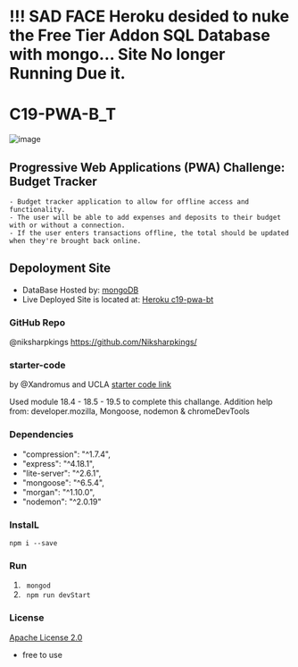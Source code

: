 # !!! SAD FACE Heroku desided to nuke the Free Tier Addon SQL Database with mongo... Site No longer Running Due it.

# C19-PWA-B_T
![image](https://user-images.githubusercontent.com/67552318/188849381-7fb3db94-3087-4af0-8ed1-d917cabcf3d0.png)


## Progressive Web Applications (PWA) Challenge: Budget Tracker
```
- Budget tracker application to allow for offline access and functionality. 
- The user will be able to add expenses and deposits to their budget with or without a connection. 
- If the user enters transactions offline, the total should be updated when they're brought back online.
```

## Depoloyment Site
- DataBase Hosted by: [mongoDB](https://www.mongodb.com/)
- Live Deployed Site is located at: [Heroku c19-pwa-bt](https://c19-pwa-bt.herokuapp.com/)

### GitHub Repo
@niksharpkings
https://github.com/Niksharpkings/

### starter-code
by @Xandromus and UCLA
[starter code link](https://github.com/coding-boot-camp/symmetrical-bassoon)

Used module 18.4 - 18.5 - 19.5 to complete this challange. 
Addition help from: developer.mozilla, Mongoose, nodemon & chromeDevTools

### Dependencies
-    "compression": "^1.7.4",
-    "express": "^4.18.1",
-    "lite-server": "^2.6.1",
-    "mongoose": "^6.5.4",
-    "morgan": "^1.10.0",
-    "nodemon": "^2.0.19"

### InstalL

<code>npm i --save</code>

### Run
1) <code> mongod </code> 
2) <code> npm run devStart </code>


### License
[Apache License 2.0](https://github.com/Niksharpkings/C19-PWA-B_T/blob/main/LICENSE) 
- free to use

